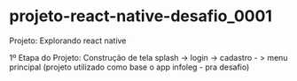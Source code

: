 # projeto-react-native-desafio_0001
Projeto: Explorando react native

1º Etapa do Projeto:
Construção de tela splash -> login -> cadastro - > menu principal (projeto utilizado como base o app infoleg - pra desafio)
